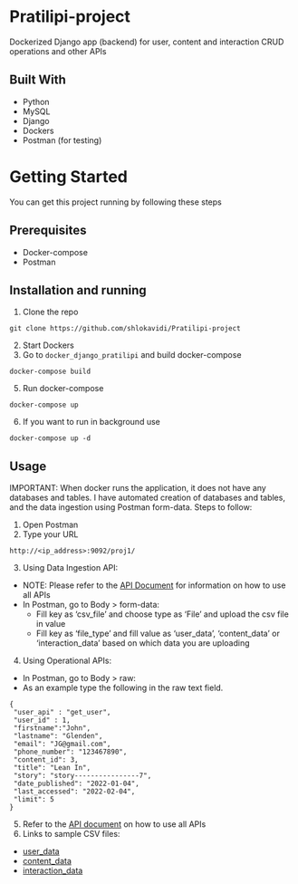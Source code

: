 # Pratilipi-project
Dockerized Django app (backend) for user, content and interaction CRUD operations and other APIs 


## Built With
* Python
* MySQL
* Django
* Dockers
* Postman (for testing)

# Getting Started
You can get this project running by following these steps

## Prerequisites
* Docker-compose
* Postman

## Installation and running
1. Clone the repo
```
git clone https://github.com/shlokavidi/Pratilipi-project
```
2. Start Dockers
4. Go to `docker_django_pratilipi` and build docker-compose
```
docker-compose build
```
5. Run docker-compose
```
docker-compose up
```
6. If you want to run in background use
```
docker-compose up -d
```

## Usage
IMPORTANT: When docker runs the application, it does not have any databases and tables. I have automated creation of databases and tables, and the data ingestion using Postman form-data. Steps to follow:
1. Open Postman
3. Type your URL
```
http://<ip_address>:9092/proj1/
```
3. Using Data Ingestion API:
  - NOTE: Please refer to the [API Document](https://docs.google.com/document/d/1YhkWb0Zs0tW5r4JXX3E806JOytEsdPrSEtpB2iICXNg/edit?usp=sharing) for information on how to use all APIs
  - In Postman, go to Body > form-data:
    - Fill key as ‘csv_file’ and choose type as ‘File’ and upload the csv file in value
    - Fill key as ‘file_type’ and fill value as ‘user_data’, ‘content_data’ or ‘interaction_data’ based on which data you are uploading

4. Using Operational APIs:
  - In Postman, go to Body > raw:
  - As an example type the following in the raw text field. 
  ```
  {
   "user_api" : "get_user",
   "user_id" : 1,
   "firstname":"John",
   "lastname": "Glenden",
   "email": "JG@gmail.com",
   "phone_number": "123467890",
   "content_id": 3,
   "title": "Lean In",
   "story": "story----------------7",
   "date_published": "2022-01-04",
   "last_accessed": "2022-02-04",
   "limit": 5
  }

  ```
5. Refer to the [API document](https://docs.google.com/document/d/1YhkWb0Zs0tW5r4JXX3E806JOytEsdPrSEtpB2iICXNg/edit?usp=sharing) on how to use all APIs
6. Links to sample CSV files:
* [user_data](https://drive.google.com/file/d/198MT2cCjwFkkanQTtpL_bog-1VaBk4XX/view?usp=sharing)
* [content_data](https://drive.google.com/file/d/1YtGvpvz5iwZoICvUsvOgk6QaQCnaFBzN/view?usp=sharing)
* [interaction_data](https://drive.google.com/file/d/1BSSFADDq5Luzv1hd0dxMWD7r0eub3kXL/view?usp=sharing)
